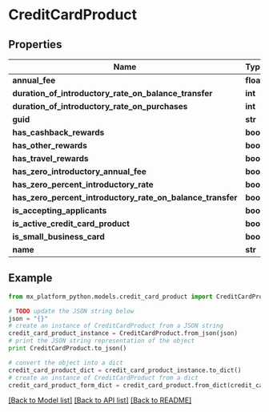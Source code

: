 # CreditCardProduct


## Properties
Name | Type | Description | Notes
------------ | ------------- | ------------- | -------------
**annual_fee** | **float** |  | [optional] 
**duration_of_introductory_rate_on_balance_transfer** | **int** |  | [optional] 
**duration_of_introductory_rate_on_purchases** | **int** |  | [optional] 
**guid** | **str** |  | [optional] 
**has_cashback_rewards** | **bool** |  | [optional] 
**has_other_rewards** | **bool** |  | [optional] 
**has_travel_rewards** | **bool** |  | [optional] 
**has_zero_introductory_annual_fee** | **bool** |  | [optional] 
**has_zero_percent_introductory_rate** | **bool** |  | [optional] 
**has_zero_percent_introductory_rate_on_balance_transfer** | **bool** |  | [optional] 
**is_accepting_applicants** | **bool** |  | [optional] 
**is_active_credit_card_product** | **bool** |  | [optional] 
**is_small_business_card** | **bool** |  | [optional] 
**name** | **str** |  | [optional] 

## Example

```python
from mx_platform_python.models.credit_card_product import CreditCardProduct

# TODO update the JSON string below
json = "{}"
# create an instance of CreditCardProduct from a JSON string
credit_card_product_instance = CreditCardProduct.from_json(json)
# print the JSON string representation of the object
print CreditCardProduct.to_json()

# convert the object into a dict
credit_card_product_dict = credit_card_product_instance.to_dict()
# create an instance of CreditCardProduct from a dict
credit_card_product_form_dict = credit_card_product.from_dict(credit_card_product_dict)
```
[[Back to Model list]](../README.md#documentation-for-models) [[Back to API list]](../README.md#documentation-for-api-endpoints) [[Back to README]](../README.md)



